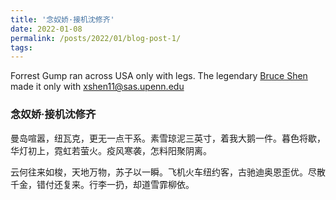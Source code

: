 ```yaml
---
title: '念奴娇·接机沈修齐'
date: 2022-01-08
permalink: /posts/2022/01/blog-post-1/
tags:
---
```


Forrest Gump ran across USA only with legs. The legendary [Bruce Shen](https://www.linkedin.com/in/bruce-shen-40890b1a6/) made it only with xshen11@sas.upenn.edu

### 念奴娇·接机沈修齐

曼岛喧嚣，纽瓦克，更无一点干系。素雪琼泥三英寸，着我大鹅一件。暮色将歇，华灯初上，霓虹若萤火。疫风寒袭，怎料阳聚阴离。

云何往来如梭，天地万物，苏子以一瞬。飞机火车纽约客，古驰迪奥恩歪优。尽散千金，错付还复来。行李一扔，却道雪霏柳依。
